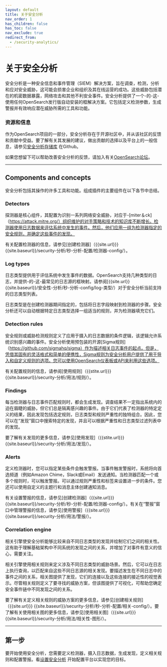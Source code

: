 ```yaml
---
layout: default
title: 关于安全分析
nav_order: 1
has_children: false
has_toc: false
nav_exclude: true
redirect_from:
  - /security-analytics/
---
```



# 关于安全分析


安全分析是一种安全信息和事件管理（SIEM）解决方案，旨在调查，检测，分析和应对安全威胁，这可能会损害企业和组织及其在线运营的成功。这些威胁包括潜在的机密数据暴露，网络攻击和其他不利安全事件。安全分析提供了一个-的-这-使用任何OpenSearch发行版自动安装的框解决方案。它包括定义检测参数，生成警报并有效响应潜在威胁所需的工具和功能。


### 资源和信息

作为OpenSearch项目的一部分，安全分析存在于开源社区中，并从该社区的反馈和贡献中受益。要了解有关其发展的建议，做出贡献的选择以及平台上的一般信息，请参见[安全分析存储库](https://github.com/opensearch-project/security-analytics) 在Github。

如果您想留下可以帮助改善安全分析的反馈，请加入有关[OpenSearch论坛](https://forum.opensearch.org/c/plugins/security-analytics/73)。


---
## Components and concepts

安全分析包括其操作的许多工具和功能。组成插件的主要组件在以下各节中总结。


### Detectors

探测器是核心组件，其配置为识别一系列网络安全威胁，对应于-[miter＆ck]（https://attack.mitre.org/）组织维护的对手策略和技术的知识库不断增长。检测器使用日志数据来评估系统中发生的事件。然后，他们应用一组为检测器指定的安全规则，并确定这些事件的发现。

有关配置检测器的信息，请参见[创建检测器]（{{site.url}}} {{site.baseurl}}/security-分析/秒-分析-配置/检测器-config/）。


### Log types

日志类型提供用于评估系统中发生事件的数据。OpenSearch支持几种类型的日志，并提供-的-这-最常见的日志源的框映射。请参阅[{{site.url}} {{site.baseurl}}/安全性-分析/秒-分析-config/log-类型/）对于安全分析当前支持的日志类型列表。

日志类型是在创建检测器期间指定的，包括将日志字段映射到检测器的步骤。安全分析还可以自动根据特定日志类型选择一组适当的规则，并为检测器填充它们。


### Detection rules

安全规则或威胁检测规则定义了应用于摄入的日志数据的条件逻辑，该逻辑允许系统识别感兴趣的事件。安全分析使用预包装的开源[Sigma规则]（https://github.com/sigmahq/sigma）作为描述相关日志事件的起点。但是，凭借其固有的灵活格式和简单的便携性，Sigma规则为安全分析用户提供了用于导入和自定义规则的选项。您可以使用OpenSearch仪表板或API来利用这些选项。

有关配置规则的信息，请参阅[使用规则]（{{stite.url}}} {{site.baseurl}}/security-分析/用法/规则/）。


### Findings

每当检测器与日志事件匹配规则时，都会生成发现。调查结果不一定指出系统内的迫在眉睫的威胁，但它们总是隔离感兴趣的事件。由于它们代表了检测器的特定定义的结果，因此发现包括选定规则，日志类型和规则严重性的独特组合。因此，您可以在“发现”窗口中搜索特定的发现，并且可以根据严重性和日志类型过滤列表中的发现。

要了解有关发现的更多信息，请参见[使用发现]（{{stite.url}}} {{site.baseurl}}/security-分析/用法/发现/）。


### Alerts

定义检测器时，您可以指定某些条件会触发警报。当事件触发警报时，系统将向首选频道（例如Amazon Chime，Slack或Email）发送通知。当检测器匹配一个或多个规则时，可以触发警报。可以通过规则严重性和标签来设置进一步的条件。您还可以使用自定义的主题行和消息主体创建通知消息。

有关设置警报的信息，请参见[创建检测器]（{{site.url}}} {{site.baseurl}}/security-分析/秒-分析-配置/检测器-config/）。有关在“警报”窗口中管理警报的信息，请参见[使用警报]（{{site.url}}} {{site.baseurl}}/security-分析/用法/警报/）。


### Correlation engine

相关引擎使安全分析能够比较来自不同日志类型的发现并绘制它们之间的相关性。这有助于理解基础架构中不同系统的发现之间的关系，并增加了对事件有意义的信心，需要关注。

相关引擎使用相关规则来定义涉及不同日志类型的威胁场景。然后，它可以在日志上执行查询，以匹配来自这些不同日志源的相关发现。要描述发生在不同日志中的事件之间的关系，相关图提供了发现，它们的连接以及这些连接的接近性的视觉表示。尽管相关规则定义了要寻找的威胁方案，但该图提供了可视化，可帮助您确定安全事件链中不同发现之间的关系。

要了解有关定义相关规则的威胁方案的更多信息，请参见[创建相关规则]（{{site.url}}} {{site.baseurl}}/security-分析/秒-分析-配置/相关-config/）。要了解有关使用相关图的更多信息，请参见[使用相关图]（{{site.url}}} {{site.baseurl}}/security-分析/用法/相关性-图形/）。


---
## 第一步

要开始使用安全分析，您需要定义检测器，摄入日志数据，生成发现，定义相关规则和配置警报。看[设置安全分析]({{site.url}}{{site.baseurl}}/security-analytics/sec-analytics-config/index/) 开始配置平台以实现您的目标。


